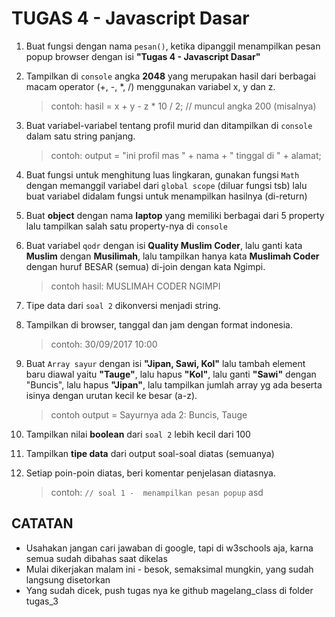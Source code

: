 # TUGAS 4 - Javascript Dasar

1. Buat fungsi dengan nama `pesan()`, ketika dipanggil menampilkan pesan popup browser dengan isi __"Tugas 4 - Javascript Dasar"__

2. Tampilkan di `console` angka **2048** yang merupakan hasil dari berbagai macam operator (+, -, *, /) menggunakan variabel x, y dan z.
    > contoh: hasil = x + y - z * 10 / 2; // muncul angka 200 (misalnya)

3. Buat variabel-variabel tentang profil murid dan ditampilkan di `console` dalam satu string panjang.
    > contoh: output = "ini profil mas " + nama + " tinggal di " + alamat;

4. Buat fungsi untuk menghitung luas lingkaran, gunakan fungsi `Math` dengan memanggil variabel dari `global scope` (diluar fungsi tsb) lalu buat variabel didalam fungsi untuk menampilkan hasilnya (di-return)

5. Buat **object** dengan nama __laptop__ yang memiliki berbagai dari 5 property lalu tampilkan salah satu property-nya di `console`

6. Buat variabel `qodr` dengan isi **Quality Muslim Coder**, lalu ganti kata __Muslim__ dengan __Musilimah__, lalu tampilkan hanya kata __Muslimah Coder__ dengan huruf BESAR (semua) di-join dengan kata Ngimpi.
    > contoh hasil: MUSLIMAH CODER NGIMPI

7. Tipe data dari `soal 2` dikonversi menjadi string.

8. Tampilkan di browser, tanggal dan jam dengan format indonesia.
    > contoh: 30/09/2017 10:00

9. Buat `Array sayur` dengan isi **"Jipan, Sawi, Kol"** lalu tambah element baru diawal yaitu **"Tauge"**, lalu hapus **"Kol"**, lalu ganti **"Sawi"** dengan "Buncis", lalu hapus **"Jipan"**, lalu tampilkan jumlah array yg ada beserta isinya dengan urutan kecil ke besar (a-z).
    > contoh output = Sayurnya ada 2: Buncis, Tauge

10. Tampilkan nilai **boolean** dari `soal 2` lebih kecil dari 100

11. Tampilkan **tipe data** dari output soal-soal diatas (semuanya)

12. Setiap poin-poin diatas, beri komentar penjelasan diatasnya.
    > contoh: `// soal 1 -  menampilkan pesan popup`
asd

## CATATAN

- Usahakan jangan cari jawaban di google, tapi di w3schools aja, karna semua sudah dibahas saat dikelas
- Mulai dikerjakan malam ini - besok, semaksimal mungkin, yang sudah langsung disetorkan
- Yang sudah dicek, push tugas nya ke github magelang_class di folder tugas_3
